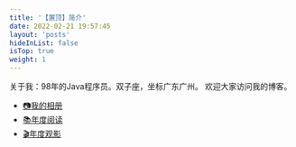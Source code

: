 ```yaml
---
title: '【置顶】简介'
date: 2022-02-21 19:57:45
layout: 'posts'
hideInList: false
isTop: true
weight: 1
---
```


关于我：98年的Java程序员。双子座，坐标广东广州。
欢迎大家访问我的博客。

- [📷我的相册](/gallery/)
- [📚年度阅读](/books/)
- [🎬年度观影](/movies/)











